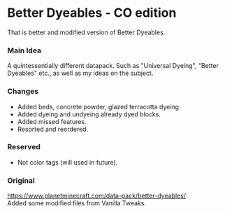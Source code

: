 # Better Dyeables - CO edition

That is better and modified version of Better Dyeables.

### Main Idea

A quintessentially different datapack. Such as "Universal Dyeing", "Better Dyeables" etc., as well as my ideas on the subject.

### Changes

- Added beds, concrete powder, glazed terracotta dyeing.
- Added dyeing and undyeing already dyed blocks.
- Added missed features.
- Resorted and reordered.

### Reserved

- Not color tags (will used in future).

### Original

https://www.planetminecraft.com/data-pack/better-dyeables/ <br/>
Added some modified files from Vanilla Tweaks.
